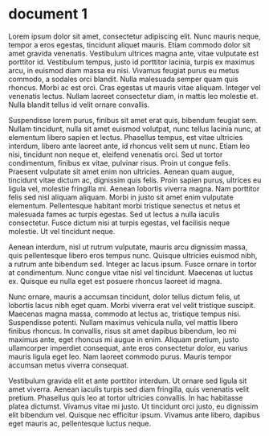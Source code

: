 document 1
===

Lorem ipsum dolor sit amet, consectetur adipiscing elit. Nunc mauris neque, tempor a eros egestas, tincidunt aliquet mauris. Etiam commodo dolor sit amet gravida venenatis. Vestibulum ultrices magna ante, vitae vulputate est porttitor id. Vestibulum tempus, justo id porttitor lacinia, turpis ex maximus arcu, in euismod diam massa eu nisi. Vivamus feugiat purus eu metus commodo, a sodales orci blandit. Nulla malesuada semper quam quis rhoncus. Morbi ac est orci. Cras egestas ut mauris vitae aliquam. Integer vel venenatis lectus. Nullam laoreet consectetur diam, in mattis leo molestie et. Nulla blandit tellus id velit ornare convallis.

Suspendisse lorem purus, finibus sit amet erat quis, bibendum feugiat sem. Nullam tincidunt, nulla sit amet euismod volutpat, nunc tellus lacinia nunc, at elementum libero sapien et lectus. Phasellus tempus, est vitae ultricies interdum, libero ante laoreet ante, id rhoncus velit sem ut nunc. Etiam leo nisi, tincidunt non neque et, eleifend venenatis orci. Sed ut tortor condimentum, finibus ex vitae, pulvinar risus. Proin ut congue felis. Praesent vulputate sit amet enim non ultricies. Aenean quam augue, tincidunt vitae dictum ac, dignissim quis felis. Proin sapien purus, ultrices eu ligula vel, molestie fringilla mi. Aenean lobortis viverra magna. Nam porttitor felis sed nisl aliquam aliquam. Morbi in justo sit amet enim vulputate elementum. Pellentesque habitant morbi tristique senectus et netus et malesuada fames ac turpis egestas. Sed ut lectus a nulla iaculis consectetur. Fusce dictum nisi at turpis egestas, vel facilisis neque molestie. Ut vel tincidunt neque.

Aenean interdum, nisl ut rutrum vulputate, mauris arcu dignissim massa, quis pellentesque libero eros tempus nunc. Quisque ultricies euismod nibh, a rutrum ante bibendum sed. Integer ac lacus ipsum. Fusce ornare in tortor at condimentum. Nunc congue vitae nisl vel tincidunt. Maecenas ut luctus ex. Quisque eu nulla eget est posuere rhoncus laoreet id magna.

Nunc ornare, mauris a accumsan tincidunt, dolor tellus dictum felis, ut lobortis lacus nibh eget quam. Morbi viverra erat vel velit tristique suscipit. Maecenas magna massa, commodo at lectus ac, tristique tempus nisi. Suspendisse potenti. Nullam maximus vehicula nulla, vel mattis libero finibus rhoncus. In convallis, risus sit amet dapibus bibendum, leo mi maximus ante, eget rhoncus mi augue in enim. Aliquam pretium, justo ullamcorper imperdiet consequat, ante eros consectetur dolor, eu varius mauris ligula eget leo. Nam laoreet commodo purus. Mauris tempor accumsan metus viverra consequat.

Vestibulum gravida elit et ante porttitor interdum. Ut ornare sed ligula sit amet viverra. Aenean iaculis turpis sed diam fringilla, quis venenatis velit pretium. Phasellus quis leo at tortor ultricies convallis. In hac habitasse platea dictumst. Vivamus vitae mi justo. Ut tincidunt orci justo, eu dignissim elit bibendum vel. Quisque nec efficitur ipsum. Vivamus ante libero, dapibus eget mauris ac, pellentesque luctus neque.
